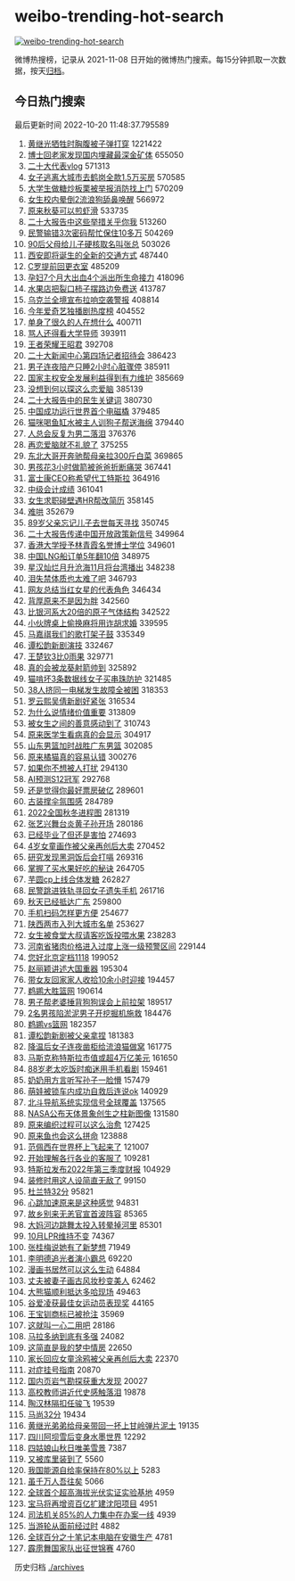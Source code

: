 # weibo-trending-hot-search

[![weibo-trending-hot-search](https://github.com/ameizi/weibo-trending-hot-search/actions/workflows/ci.yml/badge.svg)](https://github.com/ameizi/weibo-trending-hot-search/actions/workflows/ci.yml)

微博热搜榜，记录从 2021-11-08 日开始的微博热门搜索。每15分钟抓取一次数据，按天[归档](./archives)。

## 今日热门搜索

<!-- BEGIN --> 
最后更新时间 2022-10-20 11:48:37.795589 
1. [黄继光牺牲时胸腹被子弹打穿](https://s.weibo.com/weibo?q=%23%E9%BB%84%E7%BB%A7%E5%85%89%E7%89%BA%E7%89%B2%E6%97%B6%E8%83%B8%E8%85%B9%E8%A2%AB%E5%AD%90%E5%BC%B9%E6%89%93%E7%A9%BF%23&t=31&band_rank=13&Refer=top) 1221422
1. [博士回老家发现国内埋藏最深金矿体](https://s.weibo.com/weibo?q=%23%E5%8D%9A%E5%A3%AB%E5%9B%9E%E8%80%81%E5%AE%B6%E5%8F%91%E7%8E%B0%E5%9B%BD%E5%86%85%E5%9F%8B%E8%97%8F%E6%9C%80%E6%B7%B1%E9%87%91%E7%9F%BF%E4%BD%93%23&t=31&band_rank=15&Refer=top) 655050
1. [二十大代表vlog](https://s.weibo.com/weibo?q=%23%E4%BA%8C%E5%8D%81%E5%A4%A7%E4%BB%A3%E8%A1%A8vlog%23&t=31&band_rank=3&Refer=top) 571313
1. [女子逃离大城市去鹤岗全款1.5万买房](https://s.weibo.com/weibo?q=%23%E5%A5%B3%E5%AD%90%E9%80%83%E7%A6%BB%E5%A4%A7%E5%9F%8E%E5%B8%82%E5%8E%BB%E9%B9%A4%E5%B2%97%E5%85%A8%E6%AC%BE1.5%E4%B8%87%E4%B9%B0%E6%88%BF%23&t=31&band_rank=4&Refer=top) 570585
1. [大学生做糖炒板栗被举报消防找上门](https://s.weibo.com/weibo?q=%23%E5%A4%A7%E5%AD%A6%E7%94%9F%E5%81%9A%E7%B3%96%E7%82%92%E6%9D%BF%E6%A0%97%E8%A2%AB%E4%B8%BE%E6%8A%A5%E6%B6%88%E9%98%B2%E6%89%BE%E4%B8%8A%E9%97%A8%23&t=31&band_rank=18&Refer=top) 570209
1. [女生校内晕倒2流浪狗舔鼻唤醒](https://s.weibo.com/weibo?q=%23%E5%A5%B3%E7%94%9F%E6%A0%A1%E5%86%85%E6%99%95%E5%80%922%E6%B5%81%E6%B5%AA%E7%8B%97%E8%88%94%E9%BC%BB%E5%94%A4%E9%86%92%23&t=31&band_rank=4&Refer=top) 566972
1. [原来秋葵可以煎虾滑](https://s.weibo.com/weibo?q=%23%E5%8E%9F%E6%9D%A5%E7%A7%8B%E8%91%B5%E5%8F%AF%E4%BB%A5%E7%85%8E%E8%99%BE%E6%BB%91%23&t=31&band_rank=27&Refer=top) 533735
1. [二十大报告中这些举措关乎你我](https://s.weibo.com/weibo?q=%23%E4%BA%8C%E5%8D%81%E5%A4%A7%E6%8A%A5%E5%91%8A%E4%B8%AD%E8%BF%99%E4%BA%9B%E4%B8%BE%E6%8E%AA%E5%85%B3%E4%B9%8E%E4%BD%A0%E6%88%91%23&t=31&band_rank=1&Refer=top) 513260
1. [民警输错3次密码帮忙保住10多万](https://s.weibo.com/weibo?q=%23%E6%B0%91%E8%AD%A6%E8%BE%93%E9%94%993%E6%AC%A1%E5%AF%86%E7%A0%81%E5%B8%AE%E5%BF%99%E4%BF%9D%E4%BD%8F10%E5%A4%9A%E4%B8%87%23&t=31&band_rank=8&Refer=top) 504269
1. [90后父母给儿子硬核取名叫张总](https://s.weibo.com/weibo?q=%2390%E5%90%8E%E7%88%B6%E6%AF%8D%E7%BB%99%E5%84%BF%E5%AD%90%E7%A1%AC%E6%A0%B8%E5%8F%96%E5%90%8D%E5%8F%AB%E5%BC%A0%E6%80%BB%23&t=31&band_rank=24&Refer=top) 503026
1. [西安即将诞生的全新的交通方式](https://s.weibo.com/weibo?q=%23%E8%A5%BF%E5%AE%89%E5%8D%B3%E5%B0%86%E8%AF%9E%E7%94%9F%E7%9A%84%E5%85%A8%E6%96%B0%E7%9A%84%E4%BA%A4%E9%80%9A%E6%96%B9%E5%BC%8F%23&t=31&band_rank=11&Refer=top) 487440
1. [C罗提前回更衣室](https://s.weibo.com/weibo?q=%23C%E7%BD%97%E6%8F%90%E5%89%8D%E5%9B%9E%E6%9B%B4%E8%A1%A3%E5%AE%A4%23&t=31&band_rank=9&Refer=top) 485209
1. [孕妇7个月大出血4个派出所生命接力](https://s.weibo.com/weibo?q=%23%E5%AD%95%E5%A6%877%E4%B8%AA%E6%9C%88%E5%A4%A7%E5%87%BA%E8%A1%804%E4%B8%AA%E6%B4%BE%E5%87%BA%E6%89%80%E7%94%9F%E5%91%BD%E6%8E%A5%E5%8A%9B%23&t=31&band_rank=2&Refer=top) 418096
1. [水果店把裂口柿子摆路边免费送](https://s.weibo.com/weibo?q=%23%E6%B0%B4%E6%9E%9C%E5%BA%97%E6%8A%8A%E8%A3%82%E5%8F%A3%E6%9F%BF%E5%AD%90%E6%91%86%E8%B7%AF%E8%BE%B9%E5%85%8D%E8%B4%B9%E9%80%81%23&t=31&band_rank=9&Refer=top) 413787
1. [乌克兰全境宣布拉响空袭警报](https://s.weibo.com/weibo?q=%23%E4%B9%8C%E5%85%8B%E5%85%B0%E5%85%A8%E5%A2%83%E5%AE%A3%E5%B8%83%E6%8B%89%E5%93%8D%E7%A9%BA%E8%A2%AD%E8%AD%A6%E6%8A%A5%23&t=31&band_rank=5&Refer=top) 408814
1. [今年爱奇艺独播剧热度榜](https://s.weibo.com/weibo?q=%23%E4%BB%8A%E5%B9%B4%E7%88%B1%E5%A5%87%E8%89%BA%E7%8B%AC%E6%92%AD%E5%89%A7%E7%83%AD%E5%BA%A6%E6%A6%9C%23&t=31&band_rank=6&Refer=top) 404552
1. [单身了很久的人在想什么](https://s.weibo.com/weibo?q=%23%E5%8D%95%E8%BA%AB%E4%BA%86%E5%BE%88%E4%B9%85%E7%9A%84%E4%BA%BA%E5%9C%A8%E6%83%B3%E4%BB%80%E4%B9%88%23&t=31&band_rank=7&Refer=top) 400711
1. [骂人还得看大学导师](https://s.weibo.com/weibo?q=%23%E9%AA%82%E4%BA%BA%E8%BF%98%E5%BE%97%E7%9C%8B%E5%A4%A7%E5%AD%A6%E5%AF%BC%E5%B8%88%23&t=31&band_rank=11&Refer=top) 393911
1. [王者荣耀王昭君](https://s.weibo.com/weibo?q=%23%E7%8E%8B%E8%80%85%E8%8D%A3%E8%80%80%E7%8E%8B%E6%98%AD%E5%90%9B%23&t=31&band_rank=10&Refer=top) 392708
1. [二十大新闻中心第四场记者招待会](https://s.weibo.com/weibo?q=%23%E4%BA%8C%E5%8D%81%E5%A4%A7%E6%96%B0%E9%97%BB%E4%B8%AD%E5%BF%83%E7%AC%AC%E5%9B%9B%E5%9C%BA%E8%AE%B0%E8%80%85%E6%8B%9B%E5%BE%85%E4%BC%9A%23&t=31&band_rank=1&Refer=top) 386423
1. [男子连夜陪产只睡2小时心脏骤停](https://s.weibo.com/weibo?q=%23%E7%94%B7%E5%AD%90%E8%BF%9E%E5%A4%9C%E9%99%AA%E4%BA%A7%E5%8F%AA%E7%9D%A12%E5%B0%8F%E6%97%B6%E5%BF%83%E8%84%8F%E9%AA%A4%E5%81%9C%23&t=31&band_rank=12&Refer=top) 385911
1. [国家主权安全发展利益得到有力维护](https://s.weibo.com/weibo?q=%23%E5%9B%BD%E5%AE%B6%E4%B8%BB%E6%9D%83%E5%AE%89%E5%85%A8%E5%8F%91%E5%B1%95%E5%88%A9%E7%9B%8A%E5%BE%97%E5%88%B0%E6%9C%89%E5%8A%9B%E7%BB%B4%E6%8A%A4%23&t=31&band_rank=2&Refer=top) 385669
1. [没想到何以琛这么恋爱脑](https://s.weibo.com/weibo?q=%23%E6%B2%A1%E6%83%B3%E5%88%B0%E4%BD%95%E4%BB%A5%E7%90%9B%E8%BF%99%E4%B9%88%E6%81%8B%E7%88%B1%E8%84%91%23&t=31&band_rank=13&Refer=top) 385139
1. [二十大报告中的民生关键词](https://s.weibo.com/weibo?q=%23%E4%BA%8C%E5%8D%81%E5%A4%A7%E6%8A%A5%E5%91%8A%E4%B8%AD%E7%9A%84%E6%B0%91%E7%94%9F%E5%85%B3%E9%94%AE%E8%AF%8D%23&t=31&band_rank=43&Refer=top) 380730
1. [中国成功运行世界首个电磁橇](https://s.weibo.com/weibo?q=%23%E4%B8%AD%E5%9B%BD%E6%88%90%E5%8A%9F%E8%BF%90%E8%A1%8C%E4%B8%96%E7%95%8C%E9%A6%96%E4%B8%AA%E7%94%B5%E7%A3%81%E6%A9%87%23&t=31&band_rank=8&Refer=top) 379485
1. [猫咪喝鱼缸水被主人训狗子帮送海绵](https://s.weibo.com/weibo?q=%23%E7%8C%AB%E5%92%AA%E5%96%9D%E9%B1%BC%E7%BC%B8%E6%B0%B4%E8%A2%AB%E4%B8%BB%E4%BA%BA%E8%AE%AD%E7%8B%97%E5%AD%90%E5%B8%AE%E9%80%81%E6%B5%B7%E7%BB%B5%23&t=31&band_rank=9&Refer=top) 379440
1. [人总会反复为男二落泪](https://s.weibo.com/weibo?q=%23%E4%BA%BA%E6%80%BB%E4%BC%9A%E5%8F%8D%E5%A4%8D%E4%B8%BA%E7%94%B7%E4%BA%8C%E8%90%BD%E6%B3%AA%23&t=31&band_rank=14&Refer=top) 376376
1. [再恋爱脑就不礼貌了](https://s.weibo.com/weibo?q=%23%E5%86%8D%E6%81%8B%E7%88%B1%E8%84%91%E5%B0%B1%E4%B8%8D%E7%A4%BC%E8%B2%8C%E4%BA%86%23&t=31&band_rank=15&Refer=top) 375255
1. [东北大哥开奔驰帮母亲拉300斤白菜](https://s.weibo.com/weibo?q=%23%E4%B8%9C%E5%8C%97%E5%A4%A7%E5%93%A5%E5%BC%80%E5%A5%94%E9%A9%B0%E5%B8%AE%E6%AF%8D%E4%BA%B2%E6%8B%89300%E6%96%A4%E7%99%BD%E8%8F%9C%23&t=31&band_rank=16&Refer=top) 369865
1. [男孩花3小时做箭被爸爸折断痛哭](https://s.weibo.com/weibo?q=%23%E7%94%B7%E5%AD%A9%E8%8A%B13%E5%B0%8F%E6%97%B6%E5%81%9A%E7%AE%AD%E8%A2%AB%E7%88%B8%E7%88%B8%E6%8A%98%E6%96%AD%E7%97%9B%E5%93%AD%23&t=31&band_rank=17&Refer=top) 367441
1. [富士康CEO称希望代工特斯拉](https://s.weibo.com/weibo?q=%23%E5%AF%8C%E5%A3%AB%E5%BA%B7CEO%E7%A7%B0%E5%B8%8C%E6%9C%9B%E4%BB%A3%E5%B7%A5%E7%89%B9%E6%96%AF%E6%8B%89%23&t=31&band_rank=18&Refer=top) 364916
1. [中级会计成绩](https://s.weibo.com/weibo?q=%23%E4%B8%AD%E7%BA%A7%E4%BC%9A%E8%AE%A1%E6%88%90%E7%BB%A9%23&t=31&band_rank=19&Refer=top) 361041
1. [女生求职碰壁遇HR帮改简历](https://s.weibo.com/weibo?q=%23%E5%A5%B3%E7%94%9F%E6%B1%82%E8%81%8C%E7%A2%B0%E5%A3%81%E9%81%87HR%E5%B8%AE%E6%94%B9%E7%AE%80%E5%8E%86%23&t=31&band_rank=20&Refer=top) 358145
1. [难哄](https://s.weibo.com/weibo?q=%23%E9%9A%BE%E5%93%84%23&t=31&band_rank=21&Refer=top) 352679
1. [89岁父亲忘记儿子去世每天寻找](https://s.weibo.com/weibo?q=%2389%E5%B2%81%E7%88%B6%E4%BA%B2%E5%BF%98%E8%AE%B0%E5%84%BF%E5%AD%90%E5%8E%BB%E4%B8%96%E6%AF%8F%E5%A4%A9%E5%AF%BB%E6%89%BE%23&t=31&band_rank=22&Refer=top) 350745
1. [二十大报告传递中国开放政策新信号](https://s.weibo.com/weibo?q=%23%E4%BA%8C%E5%8D%81%E5%A4%A7%E6%8A%A5%E5%91%8A%E4%BC%A0%E9%80%92%E4%B8%AD%E5%9B%BD%E5%BC%80%E6%94%BE%E6%94%BF%E7%AD%96%E6%96%B0%E4%BF%A1%E5%8F%B7%23&t=31&band_rank=10&Refer=top) 349964
1. [香港大学授予林青霞名誉博士学位](https://s.weibo.com/weibo?q=%23%E9%A6%99%E6%B8%AF%E5%A4%A7%E5%AD%A6%E6%8E%88%E4%BA%88%E6%9E%97%E9%9D%92%E9%9C%9E%E5%90%8D%E8%AA%89%E5%8D%9A%E5%A3%AB%E5%AD%A6%E4%BD%8D%23&t=31&band_rank=11&Refer=top) 349601
1. [中国LNG船订单5年翻10倍](https://s.weibo.com/weibo?q=%23%E4%B8%AD%E5%9B%BDLNG%E8%88%B9%E8%AE%A2%E5%8D%955%E5%B9%B4%E7%BF%BB10%E5%80%8D%23&t=31&band_rank=14&Refer=top) 348975
1. [星汉灿烂月升沧海11月将台湾播出](https://s.weibo.com/weibo?q=%23%E6%98%9F%E6%B1%89%E7%81%BF%E7%83%82%E6%9C%88%E5%8D%87%E6%B2%A7%E6%B5%B711%E6%9C%88%E5%B0%86%E5%8F%B0%E6%B9%BE%E6%92%AD%E5%87%BA%23&t=31&band_rank=12&Refer=top) 348238
1. [泪失禁体质也太难了吧](https://s.weibo.com/weibo?q=%23%E6%B3%AA%E5%A4%B1%E7%A6%81%E4%BD%93%E8%B4%A8%E4%B9%9F%E5%A4%AA%E9%9A%BE%E4%BA%86%E5%90%A7%23&t=31&band_rank=36&Refer=top) 346793
1. [网友总结当红女星的代表角色](https://s.weibo.com/weibo?q=%23%E7%BD%91%E5%8F%8B%E6%80%BB%E7%BB%93%E5%BD%93%E7%BA%A2%E5%A5%B3%E6%98%9F%E7%9A%84%E4%BB%A3%E8%A1%A8%E8%A7%92%E8%89%B2%23&t=31&band_rank=23&Refer=top) 346434
1. [背厚原来不是因为胖](https://s.weibo.com/weibo?q=%23%E8%83%8C%E5%8E%9A%E5%8E%9F%E6%9D%A5%E4%B8%8D%E6%98%AF%E5%9B%A0%E4%B8%BA%E8%83%96%23&t=31&band_rank=24&Refer=top) 342560
1. [比银河系大20倍的原子气体结构](https://s.weibo.com/weibo?q=%23%E6%AF%94%E9%93%B6%E6%B2%B3%E7%B3%BB%E5%A4%A720%E5%80%8D%E7%9A%84%E5%8E%9F%E5%AD%90%E6%B0%94%E4%BD%93%E7%BB%93%E6%9E%84%23&t=31&band_rank=15&Refer=top) 342522
1. [小伙牌桌上偷换麻将用诈胡求婚](https://s.weibo.com/weibo?q=%23%E5%B0%8F%E4%BC%99%E7%89%8C%E6%A1%8C%E4%B8%8A%E5%81%B7%E6%8D%A2%E9%BA%BB%E5%B0%86%E7%94%A8%E8%AF%88%E8%83%A1%E6%B1%82%E5%A9%9A%23&t=31&band_rank=25&Refer=top) 339595
1. [马嘉祺我们的歌打架子鼓](https://s.weibo.com/weibo?q=%23%E9%A9%AC%E5%98%89%E7%A5%BA%E6%88%91%E4%BB%AC%E7%9A%84%E6%AD%8C%E6%89%93%E6%9E%B6%E5%AD%90%E9%BC%93%23&t=31&band_rank=26&Refer=top) 335349
1. [谭松韵新剧演技](https://s.weibo.com/weibo?q=%23%E8%B0%AD%E6%9D%BE%E9%9F%B5%E6%96%B0%E5%89%A7%E6%BC%94%E6%8A%80%23&t=31&band_rank=27&Refer=top) 332467
1. [王楚钦3比0雨果](https://s.weibo.com/weibo?q=%23%E7%8E%8B%E6%A5%9A%E9%92%A63%E6%AF%940%E9%9B%A8%E6%9E%9C%23&t=31&band_rank=28&Refer=top) 329771
1. [真的会被龙葵射箭帅到](https://s.weibo.com/weibo?q=%23%E7%9C%9F%E7%9A%84%E4%BC%9A%E8%A2%AB%E9%BE%99%E8%91%B5%E5%B0%84%E7%AE%AD%E5%B8%85%E5%88%B0%23&t=31&band_rank=29&Refer=top) 325892
1. [猫啃坏3条数据线女子买串珠防护](https://s.weibo.com/weibo?q=%23%E7%8C%AB%E5%95%83%E5%9D%8F3%E6%9D%A1%E6%95%B0%E6%8D%AE%E7%BA%BF%E5%A5%B3%E5%AD%90%E4%B9%B0%E4%B8%B2%E7%8F%A0%E9%98%B2%E6%8A%A4%23&t=31&band_rank=30&Refer=top) 321485
1. [38人挤同一电梯发生故障全被困](https://s.weibo.com/weibo?q=%2338%E4%BA%BA%E6%8C%A4%E5%90%8C%E4%B8%80%E7%94%B5%E6%A2%AF%E5%8F%91%E7%94%9F%E6%95%85%E9%9A%9C%E5%85%A8%E8%A2%AB%E5%9B%B0%23&t=31&band_rank=31&Refer=top) 318353
1. [罗云熙吴倩新剧好紧张](https://s.weibo.com/weibo?q=%23%E7%BD%97%E4%BA%91%E7%86%99%E5%90%B4%E5%80%A9%E6%96%B0%E5%89%A7%E5%A5%BD%E7%B4%A7%E5%BC%A0%23&t=31&band_rank=32&Refer=top) 316534
1. [为什么说情绪价值重要](https://s.weibo.com/weibo?q=%23%E4%B8%BA%E4%BB%80%E4%B9%88%E8%AF%B4%E6%83%85%E7%BB%AA%E4%BB%B7%E5%80%BC%E9%87%8D%E8%A6%81%23&t=31&band_rank=33&Refer=top) 313809
1. [被女生之间的善意感动到了](https://s.weibo.com/weibo?q=%23%E8%A2%AB%E5%A5%B3%E7%94%9F%E4%B9%8B%E9%97%B4%E7%9A%84%E5%96%84%E6%84%8F%E6%84%9F%E5%8A%A8%E5%88%B0%E4%BA%86%23&t=31&band_rank=34&Refer=top) 310743
1. [原来医学生看病真的会显示](https://s.weibo.com/weibo?q=%23%E5%8E%9F%E6%9D%A5%E5%8C%BB%E5%AD%A6%E7%94%9F%E7%9C%8B%E7%97%85%E7%9C%9F%E7%9A%84%E4%BC%9A%E6%98%BE%E7%A4%BA%23&t=31&band_rank=35&Refer=top) 304917
1. [山东男篮加时战胜广东男篮](https://s.weibo.com/weibo?q=%23%E5%B1%B1%E4%B8%9C%E7%94%B7%E7%AF%AE%E5%8A%A0%E6%97%B6%E6%88%98%E8%83%9C%E5%B9%BF%E4%B8%9C%E7%94%B7%E7%AF%AE%23&t=31&band_rank=36&Refer=top) 302085
1. [原来橘猫真的容易认错](https://s.weibo.com/weibo?q=%23%E5%8E%9F%E6%9D%A5%E6%A9%98%E7%8C%AB%E7%9C%9F%E7%9A%84%E5%AE%B9%E6%98%93%E8%AE%A4%E9%94%99%23&t=31&band_rank=37&Refer=top) 300276
1. [如果你不想被人打扰](https://s.weibo.com/weibo?q=%23%E5%A6%82%E6%9E%9C%E4%BD%A0%E4%B8%8D%E6%83%B3%E8%A2%AB%E4%BA%BA%E6%89%93%E6%89%B0%23&t=31&band_rank=38&Refer=top) 294130
1. [AI预测S12冠军](https://s.weibo.com/weibo?q=%23AI%E9%A2%84%E6%B5%8BS12%E5%86%A0%E5%86%9B%23&t=31&band_rank=39&Refer=top) 292768
1. [还是觉得你最好票房破亿](https://s.weibo.com/weibo?q=%23%E8%BF%98%E6%98%AF%E8%A7%89%E5%BE%97%E4%BD%A0%E6%9C%80%E5%A5%BD%E7%A5%A8%E6%88%BF%E7%A0%B4%E4%BA%BF%23&t=31&band_rank=40&Refer=top) 289601
1. [古装撑伞氛围感](https://s.weibo.com/weibo?q=%23%E5%8F%A4%E8%A3%85%E6%92%91%E4%BC%9E%E6%B0%9B%E5%9B%B4%E6%84%9F%23&t=31&band_rank=41&Refer=top) 284789
1. [2022全国秋冬进程图](https://s.weibo.com/weibo?q=%232022%E5%85%A8%E5%9B%BD%E7%A7%8B%E5%86%AC%E8%BF%9B%E7%A8%8B%E5%9B%BE%23&t=31&band_rank=42&Refer=top) 281319
1. [张艺兴舞台炎黄子孙开场](https://s.weibo.com/weibo?q=%23%E5%BC%A0%E8%89%BA%E5%85%B4%E8%88%9E%E5%8F%B0%E7%82%8E%E9%BB%84%E5%AD%90%E5%AD%99%E5%BC%80%E5%9C%BA%23&t=31&band_rank=43&Refer=top) 280186
1. [已经毕业了但还是害怕](https://s.weibo.com/weibo?q=%23%E5%B7%B2%E7%BB%8F%E6%AF%95%E4%B8%9A%E4%BA%86%E4%BD%86%E8%BF%98%E6%98%AF%E5%AE%B3%E6%80%95%23&t=31&band_rank=44&Refer=top) 274693
1. [4岁女童画作被父亲再创后大卖](https://s.weibo.com/weibo?q=%234%E5%B2%81%E5%A5%B3%E7%AB%A5%E7%94%BB%E4%BD%9C%E8%A2%AB%E7%88%B6%E4%BA%B2%E5%86%8D%E5%88%9B%E5%90%8E%E5%A4%A7%E5%8D%96%23&t=31&band_rank=45&Refer=top) 270452
1. [研究发现黑洞饭后会打嗝](https://s.weibo.com/weibo?q=%23%E7%A0%94%E7%A9%B6%E5%8F%91%E7%8E%B0%E9%BB%91%E6%B4%9E%E9%A5%AD%E5%90%8E%E4%BC%9A%E6%89%93%E5%97%9D%23&t=31&band_rank=46&Refer=top) 269316
1. [掌握了买水果好吃的秘诀](https://s.weibo.com/weibo?q=%23%E6%8E%8C%E6%8F%A1%E4%BA%86%E4%B9%B0%E6%B0%B4%E6%9E%9C%E5%A5%BD%E5%90%83%E7%9A%84%E7%A7%98%E8%AF%80%23&t=31&band_rank=47&Refer=top) 264705
1. [芋圆cp上线合体发糖](https://s.weibo.com/weibo?q=%23%E8%8A%8B%E5%9C%86cp%E4%B8%8A%E7%BA%BF%E5%90%88%E4%BD%93%E5%8F%91%E7%B3%96%23&t=31&band_rank=48&Refer=top) 262827
1. [民警跳进铁轨寻回女子遗失手机](https://s.weibo.com/weibo?q=%23%E6%B0%91%E8%AD%A6%E8%B7%B3%E8%BF%9B%E9%93%81%E8%BD%A8%E5%AF%BB%E5%9B%9E%E5%A5%B3%E5%AD%90%E9%81%97%E5%A4%B1%E6%89%8B%E6%9C%BA%23&t=31&band_rank=15&Refer=top) 261716
1. [秋天已经抵达广东](https://s.weibo.com/weibo?q=%23%E7%A7%8B%E5%A4%A9%E5%B7%B2%E7%BB%8F%E6%8A%B5%E8%BE%BE%E5%B9%BF%E4%B8%9C%23&t=31&band_rank=49&Refer=top) 259800
1. [手机扫码怎样更方便](https://s.weibo.com/weibo?q=%23%E6%89%8B%E6%9C%BA%E6%89%AB%E7%A0%81%E6%80%8E%E6%A0%B7%E6%9B%B4%E6%96%B9%E4%BE%BF%23&t=31&band_rank=16&Refer=top) 254677
1. [陕西两市入列大城市名单](https://s.weibo.com/weibo?q=%23%E9%99%95%E8%A5%BF%E4%B8%A4%E5%B8%82%E5%85%A5%E5%88%97%E5%A4%A7%E5%9F%8E%E5%B8%82%E5%90%8D%E5%8D%95%23&t=31&band_rank=50&Refer=top) 253627
1. [女生被食堂大叔请客吃饭投喂水果](https://s.weibo.com/weibo?q=%23%E5%A5%B3%E7%94%9F%E8%A2%AB%E9%A3%9F%E5%A0%82%E5%A4%A7%E5%8F%94%E8%AF%B7%E5%AE%A2%E5%90%83%E9%A5%AD%E6%8A%95%E5%96%82%E6%B0%B4%E6%9E%9C%23&t=31&band_rank=46&Refer=top) 238283
1. [河南省猪肉价格进入过度上涨一级预警区间](https://s.weibo.com/weibo?q=%23%E6%B2%B3%E5%8D%97%E7%9C%81%E7%8C%AA%E8%82%89%E4%BB%B7%E6%A0%BC%E8%BF%9B%E5%85%A5%E8%BF%87%E5%BA%A6%E4%B8%8A%E6%B6%A8%E4%B8%80%E7%BA%A7%E9%A2%84%E8%AD%A6%E5%8C%BA%E9%97%B4%23&t=31&band_rank=50&Refer=top) 229144
1. [您好北京定档1118](https://s.weibo.com/weibo?q=%23%E6%82%A8%E5%A5%BD%E5%8C%97%E4%BA%AC%E5%AE%9A%E6%A1%A31118%23&t=31&band_rank=17&Refer=top) 199052
1. [赵丽颖讲述大国重器](https://s.weibo.com/weibo?q=%23%E8%B5%B5%E4%B8%BD%E9%A2%96%E8%AE%B2%E8%BF%B0%E5%A4%A7%E5%9B%BD%E9%87%8D%E5%99%A8%23&t=31&band_rank=18&Refer=top) 195304
1. [带女友回家家人收拾10余小时迎接](https://s.weibo.com/weibo?q=%23%E5%B8%A6%E5%A5%B3%E5%8F%8B%E5%9B%9E%E5%AE%B6%E5%AE%B6%E4%BA%BA%E6%94%B6%E6%8B%BE10%E4%BD%99%E5%B0%8F%E6%97%B6%E8%BF%8E%E6%8E%A5%23&t=31&band_rank=42&Refer=top) 194457
1. [鹈鹕大胜篮网](https://s.weibo.com/weibo?q=%23%E9%B9%88%E9%B9%95%E5%A4%A7%E8%83%9C%E7%AF%AE%E7%BD%91%23&t=31&band_rank=19&Refer=top) 190614
1. [男子帮老婆捶背狗狗误会上前拉架](https://s.weibo.com/weibo?q=%23%E7%94%B7%E5%AD%90%E5%B8%AE%E8%80%81%E5%A9%86%E6%8D%B6%E8%83%8C%E7%8B%97%E7%8B%97%E8%AF%AF%E4%BC%9A%E4%B8%8A%E5%89%8D%E6%8B%89%E6%9E%B6%23&t=31&band_rank=24&Refer=top) 189517
1. [2名男孩陷淤泥男子开挖掘机施救](https://s.weibo.com/weibo?q=%232%E5%90%8D%E7%94%B7%E5%AD%A9%E9%99%B7%E6%B7%A4%E6%B3%A5%E7%94%B7%E5%AD%90%E5%BC%80%E6%8C%96%E6%8E%98%E6%9C%BA%E6%96%BD%E6%95%91%23&t=31&band_rank=20&Refer=top) 184476
1. [鹈鹕vs篮网](https://s.weibo.com/weibo?q=%23%E9%B9%88%E9%B9%95vs%E7%AF%AE%E7%BD%91%23&t=31&band_rank=26&Refer=top) 182357
1. [谭松韵新剧被父亲拿捏](https://s.weibo.com/weibo?q=%23%E8%B0%AD%E6%9D%BE%E9%9F%B5%E6%96%B0%E5%89%A7%E8%A2%AB%E7%88%B6%E4%BA%B2%E6%8B%BF%E6%8D%8F%23&t=31&band_rank=22&Refer=top) 181383
1. [降温后女子连夜凿柜给流浪猫做窝](https://s.weibo.com/weibo?q=%23%E9%99%8D%E6%B8%A9%E5%90%8E%E5%A5%B3%E5%AD%90%E8%BF%9E%E5%A4%9C%E5%87%BF%E6%9F%9C%E7%BB%99%E6%B5%81%E6%B5%AA%E7%8C%AB%E5%81%9A%E7%AA%9D%23&t=31&band_rank=29&Refer=top) 161775
1. [马斯克称特斯拉市值或超4万亿美元](https://s.weibo.com/weibo?q=%23%E9%A9%AC%E6%96%AF%E5%85%8B%E7%A7%B0%E7%89%B9%E6%96%AF%E6%8B%89%E5%B8%82%E5%80%BC%E6%88%96%E8%B6%854%E4%B8%87%E4%BA%BF%E7%BE%8E%E5%85%83%23&t=31&band_rank=24&Refer=top) 161650
1. [88岁老太吃饭时痴迷用手机看剧](https://s.weibo.com/weibo?q=%2388%E5%B2%81%E8%80%81%E5%A4%AA%E5%90%83%E9%A5%AD%E6%97%B6%E7%97%B4%E8%BF%B7%E7%94%A8%E6%89%8B%E6%9C%BA%E7%9C%8B%E5%89%A7%23&t=31&band_rank=46&Refer=top) 159461
1. [奶奶用方言听写孙子一脸懵](https://s.weibo.com/weibo?q=%23%E5%A5%B6%E5%A5%B6%E7%94%A8%E6%96%B9%E8%A8%80%E5%90%AC%E5%86%99%E5%AD%99%E5%AD%90%E4%B8%80%E8%84%B8%E6%87%B5%23&t=31&band_rank=25&Refer=top) 157479
1. [萌娃被锁车内成功自救后连说ok](https://s.weibo.com/weibo?q=%23%E8%90%8C%E5%A8%83%E8%A2%AB%E9%94%81%E8%BD%A6%E5%86%85%E6%88%90%E5%8A%9F%E8%87%AA%E6%95%91%E5%90%8E%E8%BF%9E%E8%AF%B4ok%23&t=31&band_rank=28&Refer=top) 140929
1. [北斗导航系统实现信号全球覆盖](https://s.weibo.com/weibo?q=%23%E5%8C%97%E6%96%97%E5%AF%BC%E8%88%AA%E7%B3%BB%E7%BB%9F%E5%AE%9E%E7%8E%B0%E4%BF%A1%E5%8F%B7%E5%85%A8%E7%90%83%E8%A6%86%E7%9B%96%23&t=31&band_rank=29&Refer=top) 137565
1. [NASA公布天体景象创生之柱新图像](https://s.weibo.com/weibo?q=%23NASA%E5%85%AC%E5%B8%83%E5%A4%A9%E4%BD%93%E6%99%AF%E8%B1%A1%E5%88%9B%E7%94%9F%E4%B9%8B%E6%9F%B1%E6%96%B0%E5%9B%BE%E5%83%8F%23&t=31&band_rank=31&Refer=top) 131580
1. [原来编织过程可以这么治愈](https://s.weibo.com/weibo?q=%23%E5%8E%9F%E6%9D%A5%E7%BC%96%E7%BB%87%E8%BF%87%E7%A8%8B%E5%8F%AF%E4%BB%A5%E8%BF%99%E4%B9%88%E6%B2%BB%E6%84%88%23&t=31&band_rank=33&Refer=top) 127425
1. [原来鱼也会这么拼命](https://s.weibo.com/weibo?q=%23%E5%8E%9F%E6%9D%A5%E9%B1%BC%E4%B9%9F%E4%BC%9A%E8%BF%99%E4%B9%88%E6%8B%BC%E5%91%BD%23&t=31&band_rank=34&Refer=top) 123888
1. [范佩西在世界杯上飞起来了](https://s.weibo.com/weibo?q=%23%E8%8C%83%E4%BD%A9%E8%A5%BF%E5%9C%A8%E4%B8%96%E7%95%8C%E6%9D%AF%E4%B8%8A%E9%A3%9E%E8%B5%B7%E6%9D%A5%E4%BA%86%23&t=31&band_rank=30&Refer=top) 121007
1. [开始理解各行各业的客服了](https://s.weibo.com/weibo?q=%23%E5%BC%80%E5%A7%8B%E7%90%86%E8%A7%A3%E5%90%84%E8%A1%8C%E5%90%84%E4%B8%9A%E7%9A%84%E5%AE%A2%E6%9C%8D%E4%BA%86%23&t=31&band_rank=47&Refer=top) 109281
1. [特斯拉发布2022年第三季度财报](https://s.weibo.com/weibo?q=%23%E7%89%B9%E6%96%AF%E6%8B%89%E5%8F%91%E5%B8%832022%E5%B9%B4%E7%AC%AC%E4%B8%89%E5%AD%A3%E5%BA%A6%E8%B4%A2%E6%8A%A5%23&t=31&band_rank=39&Refer=top) 104929
1. [装修时用这人设简直无敌了](https://s.weibo.com/weibo?q=%23%E8%A3%85%E4%BF%AE%E6%97%B6%E7%94%A8%E8%BF%99%E4%BA%BA%E8%AE%BE%E7%AE%80%E7%9B%B4%E6%97%A0%E6%95%8C%E4%BA%86%23&t=31&band_rank=36&Refer=top) 99150
1. [杜兰特32分](https://s.weibo.com/weibo?q=%23%E6%9D%9C%E5%85%B0%E7%89%B932%E5%88%86%23&t=31&band_rank=38&Refer=top) 95821
1. [心跳加速原来是这种感觉](https://s.weibo.com/weibo?q=%23%E5%BF%83%E8%B7%B3%E5%8A%A0%E9%80%9F%E5%8E%9F%E6%9D%A5%E6%98%AF%E8%BF%99%E7%A7%8D%E6%84%9F%E8%A7%89%23&t=31&band_rank=39&Refer=top) 94831
1. [故乡别来无恙官宣首波阵容](https://s.weibo.com/weibo?q=%23%E6%95%85%E4%B9%A1%E5%88%AB%E6%9D%A5%E6%97%A0%E6%81%99%E5%AE%98%E5%AE%A3%E9%A6%96%E6%B3%A2%E9%98%B5%E5%AE%B9%23&t=31&band_rank=44&Refer=top) 85365
1. [大妈河边跳舞太投入转晕掉河里](https://s.weibo.com/weibo?q=%23%E5%A4%A7%E5%A6%88%E6%B2%B3%E8%BE%B9%E8%B7%B3%E8%88%9E%E5%A4%AA%E6%8A%95%E5%85%A5%E8%BD%AC%E6%99%95%E6%8E%89%E6%B2%B3%E9%87%8C%23&t=31&band_rank=45&Refer=top) 85301
1. [10月LPR维持不变](https://s.weibo.com/weibo?q=%2310%E6%9C%88LPR%E7%BB%B4%E6%8C%81%E4%B8%8D%E5%8F%98%23&t=31&band_rank=48&Refer=top) 74367
1. [张桂梅说她有了新梦想](https://s.weibo.com/weibo?q=%23%E5%BC%A0%E6%A1%82%E6%A2%85%E8%AF%B4%E5%A5%B9%E6%9C%89%E4%BA%86%E6%96%B0%E6%A2%A6%E6%83%B3%23&t=31&band_rank=50&Refer=top) 71949
1. [李明德追光者演小霸总](https://s.weibo.com/weibo?q=%23%E6%9D%8E%E6%98%8E%E5%BE%B7%E8%BF%BD%E5%85%89%E8%80%85%E6%BC%94%E5%B0%8F%E9%9C%B8%E6%80%BB%23&t=31&band_rank=49&Refer=top) 69220
1. [漫画书居然可以这么生动](https://s.weibo.com/weibo?q=%23%E6%BC%AB%E7%94%BB%E4%B9%A6%E5%B1%85%E7%84%B6%E5%8F%AF%E4%BB%A5%E8%BF%99%E4%B9%88%E7%94%9F%E5%8A%A8%23&t=31&band_rank=46&Refer=top) 64884
1. [丈夫被妻子画古风妆秒变美人](https://s.weibo.com/weibo?q=%23%E4%B8%88%E5%A4%AB%E8%A2%AB%E5%A6%BB%E5%AD%90%E7%94%BB%E5%8F%A4%E9%A3%8E%E5%A6%86%E7%A7%92%E5%8F%98%E7%BE%8E%E4%BA%BA%23&t=31&band_rank=49&Refer=top) 62462
1. [大熊猫顺利抵达多哈现场](https://s.weibo.com/weibo?q=%23%E5%A4%A7%E7%86%8A%E7%8C%AB%E9%A1%BA%E5%88%A9%E6%8A%B5%E8%BE%BE%E5%A4%9A%E5%93%88%E7%8E%B0%E5%9C%BA%23&t=31&band_rank=49&Refer=top) 49463
1. [谷爱凌获最佳女运动员表现奖](https://s.weibo.com/weibo?q=%23%E8%B0%B7%E7%88%B1%E5%87%8C%E8%8E%B7%E6%9C%80%E4%BD%B3%E5%A5%B3%E8%BF%90%E5%8A%A8%E5%91%98%E8%A1%A8%E7%8E%B0%E5%A5%96%23&t=31&band_rank=43&Refer=top) 44165
1. [王宝钏商标已被抢注](https://s.weibo.com/weibo?q=%23%E7%8E%8B%E5%AE%9D%E9%92%8F%E5%95%86%E6%A0%87%E5%B7%B2%E8%A2%AB%E6%8A%A2%E6%B3%A8%23&t=31&band_rank=50&Refer=top) 35969
1. [这就叫一心二用吧](https://s.weibo.com/weibo?q=%23%E8%BF%99%E5%B0%B1%E5%8F%AB%E4%B8%80%E5%BF%83%E4%BA%8C%E7%94%A8%E5%90%A7%23&t=31&band_rank=48&Refer=top) 28186
1. [马拉多纳到底有多强](https://s.weibo.com/weibo?q=%23%E9%A9%AC%E6%8B%89%E5%A4%9A%E7%BA%B3%E5%88%B0%E5%BA%95%E6%9C%89%E5%A4%9A%E5%BC%BA%23&t=31&band_rank=45&Refer=top) 24082
1. [这简直是我的梦中情房](https://s.weibo.com/weibo?q=%23%E8%BF%99%E7%AE%80%E7%9B%B4%E6%98%AF%E6%88%91%E7%9A%84%E6%A2%A6%E4%B8%AD%E6%83%85%E6%88%BF%23&t=31&band_rank=48&Refer=top) 22650
1. [家长回应女童涂鸦被父亲再创后大卖](https://s.weibo.com/weibo?q=%23%E5%AE%B6%E9%95%BF%E5%9B%9E%E5%BA%94%E5%A5%B3%E7%AB%A5%E6%B6%82%E9%B8%A6%E8%A2%AB%E7%88%B6%E4%BA%B2%E5%86%8D%E5%88%9B%E5%90%8E%E5%A4%A7%E5%8D%96%23&t=31&band_rank=50&Refer=top) 22370
1. [对症挂号指南](https://s.weibo.com/weibo?q=%23%E5%AF%B9%E7%97%87%E6%8C%82%E5%8F%B7%E6%8C%87%E5%8D%97%23&t=31&band_rank=50&Refer=top) 20870
1. [国内页岩气勘探获重大发现](https://s.weibo.com/weibo?q=%23%E5%9B%BD%E5%86%85%E9%A1%B5%E5%B2%A9%E6%B0%94%E5%8B%98%E6%8E%A2%E8%8E%B7%E9%87%8D%E5%A4%A7%E5%8F%91%E7%8E%B0%23&t=31&band_rank=46&Refer=top) 20027
1. [高校教师讲近代史感触落泪](https://s.weibo.com/weibo?q=%23%E9%AB%98%E6%A0%A1%E6%95%99%E5%B8%88%E8%AE%B2%E8%BF%91%E4%BB%A3%E5%8F%B2%E6%84%9F%E8%A7%A6%E8%90%BD%E6%B3%AA%23&t=31&band_rank=47&Refer=top) 19878
1. [陶汉林隔扣任骏飞](https://s.weibo.com/weibo?q=%23%E9%99%B6%E6%B1%89%E6%9E%97%E9%9A%94%E6%89%A3%E4%BB%BB%E9%AA%8F%E9%A3%9E%23&t=31&band_rank=48&Refer=top) 19539
1. [马尚32分](https://s.weibo.com/weibo?q=%23%E9%A9%AC%E5%B0%9A32%E5%88%86%23&t=31&band_rank=49&Refer=top) 19434
1. [黄继光弟弟给母亲带回一抔上甘岭弹片泥土](https://s.weibo.com/weibo?q=%23%E9%BB%84%E7%BB%A7%E5%85%89%E5%BC%9F%E5%BC%9F%E7%BB%99%E6%AF%8D%E4%BA%B2%E5%B8%A6%E5%9B%9E%E4%B8%80%E6%8A%94%E4%B8%8A%E7%94%98%E5%B2%AD%E5%BC%B9%E7%89%87%E6%B3%A5%E5%9C%9F%23&t=31&band_rank=50&Refer=top) 19135
1. [四川阿坝雪后变身水墨世界](https://s.weibo.com/weibo?q=%23%E5%9B%9B%E5%B7%9D%E9%98%BF%E5%9D%9D%E9%9B%AA%E5%90%8E%E5%8F%98%E8%BA%AB%E6%B0%B4%E5%A2%A8%E4%B8%96%E7%95%8C%23&t=31&band_rank=50&Refer=top) 12292
1. [四姑娘山秋日唯美雪景](https://s.weibo.com/weibo?q=%23%E5%9B%9B%E5%A7%91%E5%A8%98%E5%B1%B1%E7%A7%8B%E6%97%A5%E5%94%AF%E7%BE%8E%E9%9B%AA%E6%99%AF%23&t=31&band_rank=50&Refer=top) 7387
1. [又被库里装到了](https://s.weibo.com/weibo?q=%23%E5%8F%88%E8%A2%AB%E5%BA%93%E9%87%8C%E8%A3%85%E5%88%B0%E4%BA%86%23&t=31&band_rank=45&Refer=top) 5560
1. [我国能源自给率保持在80%以上](https://s.weibo.com/weibo?q=%23%E6%88%91%E5%9B%BD%E8%83%BD%E6%BA%90%E8%87%AA%E7%BB%99%E7%8E%87%E4%BF%9D%E6%8C%81%E5%9C%A880%25%E4%BB%A5%E4%B8%8A%23&t=31&band_rank=46&Refer=top) 5283
1. [虽千万人吾往矣](https://s.weibo.com/weibo?q=%23%E8%99%BD%E5%8D%83%E4%B8%87%E4%BA%BA%E5%90%BE%E5%BE%80%E7%9F%A3%23&t=31&band_rank=47&Refer=top) 5066
1. [全球首个超高海拔光伏实证实验基地](https://s.weibo.com/weibo?q=%23%E5%85%A8%E7%90%83%E9%A6%96%E4%B8%AA%E8%B6%85%E9%AB%98%E6%B5%B7%E6%8B%94%E5%85%89%E4%BC%8F%E5%AE%9E%E8%AF%81%E5%AE%9E%E9%AA%8C%E5%9F%BA%E5%9C%B0%23&t=31&band_rank=48&Refer=top) 4959
1. [宝马将再增资百亿扩建沈阳项目](https://s.weibo.com/weibo?q=%23%E5%AE%9D%E9%A9%AC%E5%B0%86%E5%86%8D%E5%A2%9E%E8%B5%84%E7%99%BE%E4%BA%BF%E6%89%A9%E5%BB%BA%E6%B2%88%E9%98%B3%E9%A1%B9%E7%9B%AE%23&t=31&band_rank=49&Refer=top) 4951
1. [司法机关85%的人力集中在办案一线](https://s.weibo.com/weibo?q=%23%E5%8F%B8%E6%B3%95%E6%9C%BA%E5%85%B385%25%E7%9A%84%E4%BA%BA%E5%8A%9B%E9%9B%86%E4%B8%AD%E5%9C%A8%E5%8A%9E%E6%A1%88%E4%B8%80%E7%BA%BF%23&t=31&band_rank=50&Refer=top) 4939
1. [当游轮从面前经过时](https://s.weibo.com/weibo?q=%23%E5%BD%93%E6%B8%B8%E8%BD%AE%E4%BB%8E%E9%9D%A2%E5%89%8D%E7%BB%8F%E8%BF%87%E6%97%B6%23&t=31&band_rank=47&Refer=top) 4882
1. [全球百分之十笔记本电脑在安徽生产](https://s.weibo.com/weibo?q=%23%E5%85%A8%E7%90%83%E7%99%BE%E5%88%86%E4%B9%8B%E5%8D%81%E7%AC%94%E8%AE%B0%E6%9C%AC%E7%94%B5%E8%84%91%E5%9C%A8%E5%AE%89%E5%BE%BD%E7%94%9F%E4%BA%A7%23&t=31&band_rank=49&Refer=top) 4781
1. [霹雳舞国家队出征世锦赛](https://s.weibo.com/weibo?q=%23%E9%9C%B9%E9%9B%B3%E8%88%9E%E5%9B%BD%E5%AE%B6%E9%98%9F%E5%87%BA%E5%BE%81%E4%B8%96%E9%94%A6%E8%B5%9B%23&t=31&band_rank=50&Refer=top) 4760
<!-- END -->

历史归档 [./archives](./archives)

